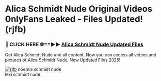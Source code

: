 # Alica Schmidt Nude Original Videos 0nlyFans Leaked - Files Updated! (rjfb)

<h3>🔴 CLICK HERE 🌐==►► <a href="https://tinyurl.com/yc6ubb5a" rel="nofollow">Alica Schmidt Nude Updated Files</a></h3>

Get Alica Schmidt Nude and all content. Now you can access all videos and pictures of Alica Schmidt Nude. New Updated Files 2025!

[![rjfb](https://i.imgur.com/7eu0CRL.gif)](https://tinyurl.com/yc6ubb5a)
noemie schmidt nude<br>
lexi schmidt nude